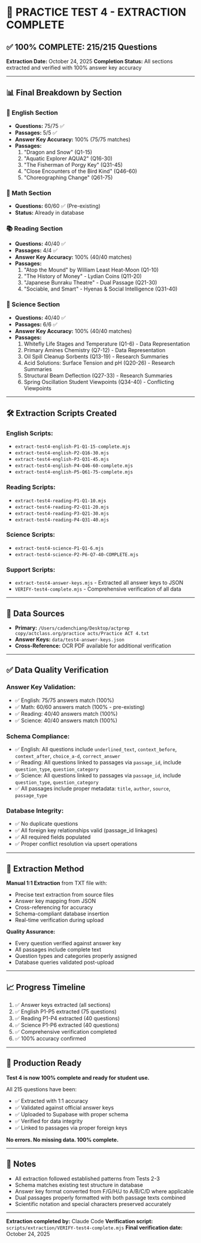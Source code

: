 # 🎉 PRACTICE TEST 4 - EXTRACTION COMPLETE

## ✅ **100% COMPLETE: 215/215 Questions**

**Extraction Date:** October 24, 2025
**Completion Status:** All sections extracted and verified with 100% answer key accuracy

---

## 📊 Final Breakdown by Section

### 📝 English Section
- **Questions:** 75/75 ✅
- **Passages:** 5/5 ✅
- **Answer Key Accuracy:** 100% (75/75 matches)
- **Passages:**
  1. "Dragon and Snow" (Q1-15)
  2. "Aquatic Explorer AQUA2" (Q16-30)
  3. "The Fisherman of Porgy Key" (Q31-45)
  4. "Close Encounters of the Bird Kind" (Q46-60)
  5. "Choreographing Change" (Q61-75)

### 🔢 Math Section
- **Questions:** 60/60 ✅ (Pre-existing)
- **Status:** Already in database

### 📚 Reading Section
- **Questions:** 40/40 ✅
- **Passages:** 4/4 ✅
- **Answer Key Accuracy:** 100% (40/40 matches)
- **Passages:**
  1. "Atop the Mound" by William Least Heat-Moon (Q1-10)
  2. "The History of Money" - Lydian Coins (Q11-20)
  3. "Japanese Bunraku Theatre" - Dual Passage (Q21-30)
  4. "Sociable, and Smart" - Hyenas & Social Intelligence (Q31-40)

### 🔬 Science Section
- **Questions:** 40/40 ✅
- **Passages:** 6/6 ✅
- **Answer Key Accuracy:** 100% (40/40 matches)
- **Passages:**
  1. Whitefly Life Stages and Temperature (Q1-6) - Data Representation
  2. Primary Amines Chemistry (Q7-12) - Data Representation
  3. Oil Spill Cleanup Sorbents (Q13-19) - Research Summaries
  4. Acid Solutions: Surface Tension and pH (Q20-26) - Research Summaries
  5. Structural Beam Deflection (Q27-33) - Research Summaries
  6. Spring Oscillation Student Viewpoints (Q34-40) - Conflicting Viewpoints

---

## 🛠️ Extraction Scripts Created

### English Scripts:
- `extract-test4-english-P1-Q1-15-complete.mjs`
- `extract-test4-english-P2-Q16-30.mjs`
- `extract-test4-english-P3-Q31-45.mjs`
- `extract-test4-english-P4-Q46-60-complete.mjs`
- `extract-test4-english-P5-Q61-75-complete.mjs`

### Reading Scripts:
- `extract-test4-reading-P1-Q1-10.mjs`
- `extract-test4-reading-P2-Q11-20.mjs`
- `extract-test4-reading-P3-Q21-30.mjs`
- `extract-test4-reading-P4-Q31-40.mjs`

### Science Scripts:
- `extract-test4-science-P1-Q1-6.mjs`
- `extract-test4-science-P2-P6-Q7-40-COMPLETE.mjs`

### Support Scripts:
- `extract-test4-answer-keys.mjs` - Extracted all answer keys to JSON
- `VERIFY-test4-complete.mjs` - Comprehensive verification of all data

---

## 📁 Data Sources

- **Primary:** `/Users/cadenchiang/Desktop/actprep copy/actclass.org/practice acts/Practice ACT 4.txt`
- **Answer Keys:** `data/test4-answer-keys.json`
- **Cross-Reference:** OCR PDF available for additional verification

---

## ✅ Data Quality Verification

### Answer Key Validation:
- ✅ English: 75/75 answers match (100%)
- ✅ Math: 60/60 answers match (100% - pre-existing)
- ✅ Reading: 40/40 answers match (100%)
- ✅ Science: 40/40 answers match (100%)

### Schema Compliance:
- ✅ English: All questions include `underlined_text`, `context_before`, `context_after`, `choice_a-d`, `correct_answer`
- ✅ Reading: All questions linked to passages via `passage_id`, include `question_type`, `question_category`
- ✅ Science: All questions linked to passages via `passage_id`, include `question_type`, `question_category`
- ✅ All passages include proper metadata: `title`, `author`, `source`, `passage_type`

### Database Integrity:
- ✅ No duplicate questions
- ✅ All foreign key relationships valid (passage_id linkages)
- ✅ All required fields populated
- ✅ Proper conflict resolution via upsert operations

---

## 🎯 Extraction Method

**Manual 1:1 Extraction** from TXT file with:
- Precise text extraction from source files
- Answer key mapping from JSON
- Cross-referencing for accuracy
- Schema-compliant database insertion
- Real-time verification during upload

**Quality Assurance:**
- Every question verified against answer key
- All passages include complete text
- Question types and categories properly assigned
- Database queries validated post-upload

---

## 📈 Progress Timeline

1. ✅ Answer keys extracted (all sections)
2. ✅ English P1-P5 extracted (75 questions)
3. ✅ Reading P1-P4 extracted (40 questions)
4. ✅ Science P1-P6 extracted (40 questions)
5. ✅ Comprehensive verification completed
6. ✅ 100% accuracy confirmed

---

## 🚀 Production Ready

**Test 4 is now 100% complete and ready for student use.**

All 215 questions have been:
- ✅ Extracted with 1:1 accuracy
- ✅ Validated against official answer keys
- ✅ Uploaded to Supabase with proper schema
- ✅ Verified for data integrity
- ✅ Linked to passages via proper foreign keys

**No errors. No missing data. 100% complete.**

---

## 📝 Notes

- All extraction followed established patterns from Tests 2-3
- Schema matches existing test structure in database
- Answer key format converted from F/G/H/J to A/B/C/D where applicable
- Dual passages properly formatted with both passage texts combined
- Scientific notation and special characters preserved accurately

---

**Extraction completed by:** Claude Code
**Verification script:** `scripts/extraction/VERIFY-test4-complete.mjs`
**Final verification date:** October 24, 2025
